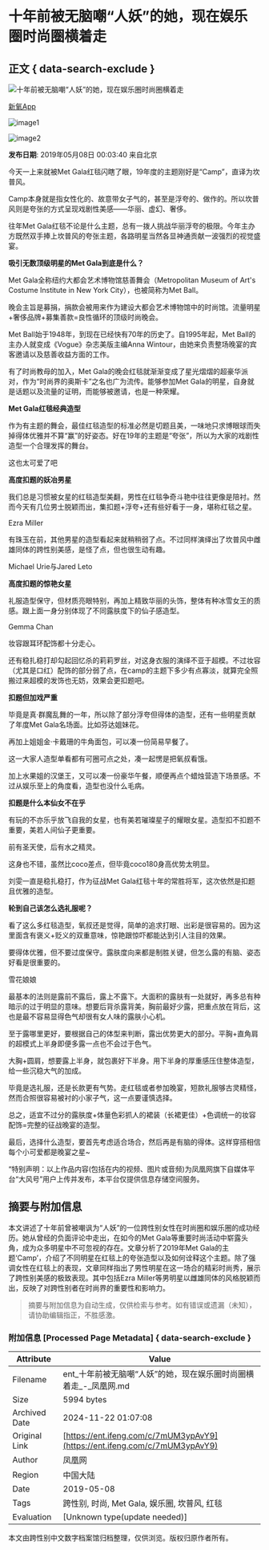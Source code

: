 # 十年前被无脑嘲“人妖”的她，现在娱乐圈时尚圈横着走

## 正文 { data-search-exclude }


![十年前被无脑嘲“人妖”的她，现在娱乐圈时尚圈横着走](https://d.ifengimg.com/w121_h75_q90/e0.ifengimg.com/04/2019/0508/320BAAFEEAB420E8456872032D115B6717C51594_size65_w750_h915.jpeg)

[新氧App](https://ishare.ifeng.com/mediaShare/home/1148548/media)

![image1](https://x0.ifengimg.com/ucms/2022_05/F0CA5364C2EE44D3C30EB63ED29990CDE86D9D3F_size3_w100_h40.png)

![image2](https://x0.ifengimg.com/ucms/2022_05/20B903E4FDFBB2BFE6240FC545BD87FBA9243DC1_size26_w1000_h1000.png)

**发布日期**: 2019年05月08日 00:03:40 来自北京

今天一上来就被Met Gala红毯闪瞎了眼，19年度的主题刚好是“Camp”，直译为坎普风。

Camp本身就是指女性化的、故意带女子气的，甚至是浮夸的、做作的。所以坎普风则是夸张的方式呈现戏剧性美感——华丽、虚幻、奢侈。

往年Met Gala红毯不论是什么主题，总有一拨人挑战华丽浮夸的极限。今年主办方既然双手捧上坎普风的夸张主题，各路明星当然各显神通贡献一波强烈的视觉盛宴。

**吸引无数顶级明星的Met Gala到底是什么？**

Met Gala全称纽约大都会艺术博物馆慈善舞会（Metropolitan Museum of Art's Costume Institute in New York City），也被简称为Met Ball。

晚会主旨是募捐，捐款会被用来作为建设大都会艺术博物馆中的时尚馆。流量明星+奢侈品牌+募集善款=良性循环的顶级时尚晚会。

Met Ball始于1948年，到现在已经快有70年的历史了。自1995年起，Met Ball的主办人就变成《Vogue》杂志美版主编Anna Wintour，由她来负责整场晚宴的宾客邀请以及慈善收益方面的工作。

有了时尚教母的加入，Met Gala的晚会红毯就渐渐变成了星光熠熠的超豪华派对，作为“时尚界的奥斯卡”之名也广为流传。能够参加Met Gala的明星，自身就是话题以及流量的证明，而能够被邀请，也是一种荣耀。

**Met Gala红毯经典造型**

作为有主题的舞会，最佳红毯造型的标准必然是切题且美，一味地只求博眼球而失掉得体优雅并不算“赢”的好姿态。好在19年的主题是“夸张”，所以为大家的戏剧性造型一个合理发挥的舞台。

这也太可爱了吧

**高度扣题的妖冶男星**

我们总是习惯被女星的红毯造型美翻，男性在红毯争奇斗艳中往往更像是陪衬。然而今天有几位男士脱颖而出，集扣题+浮夸+还有些好看于一身，堪称红毯之星。

Ezra Miller

有珠玉在前，其他男星的造型看起来就稍稍弱了点。不过同样演绎出了坎普风中雌雄同体的跨性别美感，是怪了点，但也很生动有趣。

Michael Urie与Jared Leto 

**高度扣题的惊艳女星**

礼服造型保守，但材质亮眼特别，再加上精致华丽的头饰，整体有种冰雪女王的质感。跟上面一身分别体现了不同露肤度下的仙子感造型。

Gemma Chan

妆容跟耳环配饰都十分走心。

还有稳扎稳打却勾起回忆杀的莉莉罗丝，对这身衣服的演绎不亚于超模。不过妆容（尤其是口红）配饰的部分弱了点，在camp的主题下多少有点寡淡，就算完全照搬过来超模的发饰也无妨，效果会更扣题吧。

**扣题但加戏严重**

毕竟是真·群魔乱舞的一年，所以除了部分浮夸但得体的造型，还有一些明星贡献了年度Met Gala名场面。比如芬达姐妹花。

再加上姐姐金·卡戴珊的牛角面包，可以凑一份简易早餐了。

这一大家人造型单看都有可圈可点之处，凑一起愣是把氧叔看饿。

加上水果姐的汉堡王，又可以凑一份豪华午餐，顺便再点个蜡烛营造下场景感。不过从娱乐至上的角度看，造型也没什么毛病。

**扣题是什么本仙女不在乎**

有玩的不亦乐乎放飞自我的女星，也有美若璀璨星子的耀眼女星。造型扣不扣题不重要，美若人间仙子更重要。

前有圣天使，后有水之精灵。

这身也不错，虽然比coco差点，但毕竟coco180身高优势太明显。

刘雯一直是稳扎稳打，作为征战Met Gala红毯十年的常胜将军，这次依然是扣题且优雅的造型。

**轮到自己该怎么选礼服呢？**

看了这么多红毯造型，氧叔还是觉得，简单的追求打眼、出彩是很容易的。因为这里面含有褒义+贬义的双重意味，惊艳跟惊吓都能达到引人注目的效果。

要得体优雅，但不要过度保守。露肤度向来都是制胜关键，但怎么露的有脑、姿态好看是很重要的。

雪花娘娘

最基本的法则是露前不露后，露上不露下。大面积的露肤有一处就好，再多总有种暗示的过于明显的意味。想要后背杀露背美，胸前最好少露，把重点放在背后，这也是最不容易显得色气却很有女人味的露肤小心机。

至于露哪里更好，要根据自己的体型来判断，露出优势更大的部分。平胸+直角肩的超模式上半身即便多露一点也不会过于色气。

大胸+圆肩，想要露上半身，就包裹好下半身。用下半身的厚重感压住整体造型，给一些沉稳大气的加成。

毕竟是选礼服，还是长款更有气势。走红毯或者参加晚宴，短款礼服够古灵精怪，然而合照很容易被衬的小家子气，这一点要谨慎选择。

总之，适宜不过分的露肤度+体量色彩抓人的裙装（长裙更佳）+色调统一的妆容配饰=完整的征战晚宴的造型。

最后，选择什么造型，要首先考虑适合场合，然后再是有脑的得体。这样穿搭相信每个小可爱都是晚宴之星~

“特别声明：以上作品内容(包括在内的视频、图片或音频)为凤凰网旗下自媒体平台“大风号”用户上传并发布，本平台仅提供信息存储空间服务。

## 摘要与附加信息

<!-- tcd_abstract -->
本文讲述了十年前曾被嘲讽为“人妖”的一位跨性别女性在时尚圈和娱乐圈的成功经历。她从曾经的负面评论中走出，在如今的Met Gala等重要时尚活动中崭露头角，成为众多明星中不可忽视的存在。文章分析了2019年Met Gala的主题‘Camp’，介绍了不同明星在红毯上的夸张造型以及如何诠释这个主题。除了强调女性在红毯上的表现，文章同样指出了男性明星在这一场合的精彩时尚秀，展示了跨性别美感的极致表现。其中包括Ezra Miller等男明星以雌雄同体的风格脱颖而出，反映了对跨性别者在时尚界的重要性和影响力。
<!-- tcd_abstract_end -->

> 摘要与附加信息为自动生成，仅供检索与参考。如有错误或遗漏（未知），请协助编辑指正，不胜感激。

### 附加信息 [Processed Page Metadata] { data-search-exclude }

| Attribute       | Value                                  |
|-----------------|----------------------------------------|
| Filename        | ent_十年前被无脑嘲“人妖”的她，现在娱乐圈时尚圈横着走_-_凤凰网.md                             |
| Size            | 5994 bytes                           |
| Archived Date   | 2024-11-22 01:07:08                             |
| Original Link   | [https://ent.ifeng.com/c/7mUM3ypAvY9](https://ent.ifeng.com/c/7mUM3ypAvY9)                       |
| Author          | 凤凰网                               |
| Region          | 中国大陆                               |
| Date            | 2019-05-08                                 |
| Tags            | 跨性别, 时尚, Met Gala, 娱乐圈, 坎普风, 红毯                                 |
| Evaluation            | [Unknown type(update needed)]                                 |
<!-- tcd_table_end -->

本文由跨性别中文数字档案馆归档整理，仅供浏览。版权归原作者所有。
